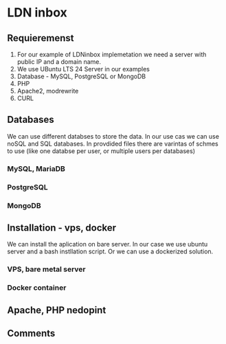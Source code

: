 # LDN inbox

## Requieremenst

1. For our example of LDNinbox implemetation we need a server with public IP and a domain name.
1. We use UBuntu LTS 24 Server in our examples
1. Database - MySQL, PostgreSQL or MongoDB
1. PHP
1. Apache2, modrewrite
1. CURL

## Databases

We can use different databses to store the data. In our use cas we can use noSQL and SQL databases. In provdided files there are varintas of schmes to use (like one databse per user, or multiple users per databases)

### MySQL, MariaDB

### PostgreSQL

### MongoDB

## Installation - vps, docker

We can install the aplication on bare server. In our case we use ubuntu server and a bash instllation script. Or we can use a dockerized solution. 

### VPS, bare metal server

### Docker container

## Apache, PHP nedopint


## Comments
